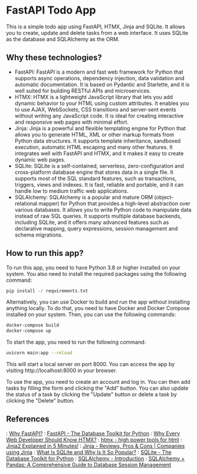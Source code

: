 # FastAPI Todo App

This is a simple todo app using FastAPI, HTMX, Jinja and SQLite. It allows you to create, update and delete tasks from a web interface. It uses SQLite as the database and SQLAlchemy as the ORM.

## Why these technologies?

- FastAPI: FastAPI is a modern and fast web framework for Python that supports async operations, dependency injection, data validation and automatic documentation. It is based on Pydantic and Starlette, and it is well suited for building RESTful APIs and microservices.  
- HTMX: HTMX is a lightweight JavaScript library that lets you add dynamic behavior to your HTML using custom attributes. It enables you to use AJAX, WebSockets, CSS transitions and server-sent events without writing any JavaScript code. It is ideal for creating interactive and responsive web pages with minimal effort.  
- Jinja: Jinja is a powerful and flexible templating engine for Python that allows you to generate HTML, XML or other markup formats from Python data structures. It supports template inheritance, sandboxed execution, automatic HTML escaping and many other features. It integrates well with FastAPI and HTMX, and it makes it easy to create dynamic web pages.  
- SQLite: SQLite is a self-contained, serverless, zero-configuration and cross-platform database engine that stores data in a single file. It supports most of the SQL standard features, such as transactions, triggers, views and indexes. It is fast, reliable and portable, and it can handle low to medium traffic web applications.  
- SQLAlchemy: SQLAlchemy is a popular and mature ORM (object-relational mapper) for Python that provides a high-level abstraction over various databases. It allows you to write Python code to manipulate data instead of raw SQL queries. It supports multiple database backends, including SQLite, and it offers many advanced features such as declarative mapping, query expressions, session management and schema migrations.  

## How to run this app?

To run this app, you need to have Python 3.8 or higher installed on your system. You also need to install the required packages using the following command:

```bash
pip install -r requirements.txt
```

Alternatively, you can use Docker to build and run the app without installing anything locally. To do that, you need to have Docker and Docker Compose installed on your system. Then, you can use the following commands:

```bash
docker-compose build
docker-compose up
```

To start the app, you need to run the following command:

```bash
uvicorn main:app --reload
```

This will start a local server on port 8000. You can access the app by visiting http://localhost:8000 in your browser.

To use the app, you need to create an account and log in. You can then add tasks by filling the form and clicking the "Add" button. You can also update the status of a task by clicking the "Update" button or delete a task by clicking the "Delete" button.

## References

: [Why FastAPI?](https://fastapi.tiangolo.com/alternatives/)
: [FastAPI - The Database Toolkit for Python](https://fastapi.tiangolo.com/)
: [Why Every Web Developer Should Know HTMX?](https://dev.to/rajasegar/why-every-web-developer-should-know-htmx-4f5a)
: [htmx - high power tools for html](https://htmx.org/)
: [Jinja2 Explained in 5 Minutes!](https://www.youtube.com/watch?v=QnDWIZuWYW0)
: [Jinja - Reviews, Pros & Cons | Companies using Jinja](https://stackshare.io/jinja)
: [What Is SQLite and Why Is It So Popular?](https://www.freecodecamp.org/news/what-is-sqlite-and-why-is-it-so-popular-b0151e9c6e9f/)
: [SQLite - The Database Toolkit for Python](https://www.sqlite.org/index.html)
: [SQLAlchemy - Introduction](https://www.sqlalchemy.org/intro.html)
: [SQLAlchemy + Pandas: A Comprehensive Guide to Database Session Management](https://towardsdatascience.com/sqlalchemy-pandas-a-comprehensive-guide-to-database-session-management-fb3c7a0c7b0f)
